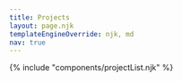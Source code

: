 ```yaml
---
title: Projects
layout: page.njk
templateEngineOverride: njk, md
nav: true
---
```


{% include "components/projectList.njk" %}